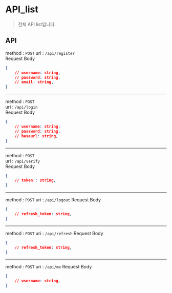 # API_list
> 전체 API list입니다.

## API
method : `POST`
uri : `/api/register`  
Request Body
```json
{
    // username: string,
    // password: string,
    // email: string,
}
```

---
method : `POST`  
uri : `/api/login`  
Request Body
```json
{
    // username: string,
    // password: string,
    // baseurl: string,
}
```

---
method : `POST`  
uri : `/api/verify`  
Request Body
```json
{
    // token : string,
}
```

---
method : `POST`
uri : `/api/logout`
Request Body
```json
{
    // refresh_token: string,
}
```

---
method : `POST`
uri : `/api/refresh`
Request Body
```json
{
    // refresh_token: string,
}
```

---
method : `POST`
uri : `/api/me`
Request Body
```json
{
    // username: string,
}
```